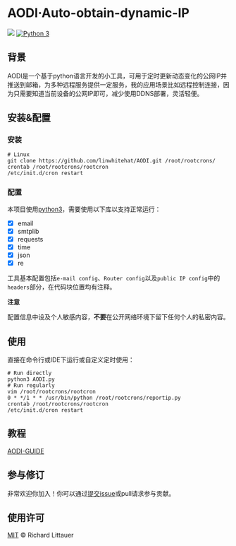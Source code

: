 # AODI·Auto-obtain-dynamic-IP

[![](https://img.shields.io/badge/Home-L1n-brightgreen.svg?logo=home-assistant)](https://github.com/linwhitehat/AODI) [![Python 3](https://img.shields.io/badge/python-3.7-informational.svg?logo=python "Python 3")](https://www.python.org/)

## 背景
AODI是一个基于python语言开发的小工具，可用于定时更新动态变化的公网IP并推送到邮箱，为多种远程服务提供一定服务，我的应用场景比如远程控制连接，因为只需要知道当前设备的公网IP即可，减少使用DDNS部署，灵活轻便。

## 安装&配置
### 安装
``` shell
# Linux
git clone https://github.com/linwhitehat/AODI.git /root/rootcrons/
crontab /root/rootcrons/rootcron
/etc/init.d/cron restart
```
### 配置
本项目使用[python3](https://www.python.org/)，需要使用以下库以支持正常运行：

- [x] email
- [x] smtplib
- [x] requests
- [x] time
- [x] json
- [x] re

工具基本配置包括`e-mail config`、`Router config`以及`public IP config`中的`headers`部分，在代码块位置均有注释。

**注意**

配置信息中设及个人敏感内容，**不要**在公开网络环境下留下任何个人的私密内容。

## 使用
直接在命令行或IDE下运行或自定义定时使用：
``` shell
# Run directly
python3 AODI.py
# Run regularly
vim /root/rootcrons/rootcron
0 * */1 * * /usr/bin/python /root/rootcrons/reportip.py
crontab /root/rootcrons/rootcron
/etc/init.d/cron restart
```

## 教程
[AODI-GUIDE]()

## 参与修订
非常欢迎你加入！你可以通过[提交issue](https://github.com/linwhitehat/AODI/issues/new)或pull请求参与贡献。

## 使用许可
[MIT](LICENSE) © Richard Littauer